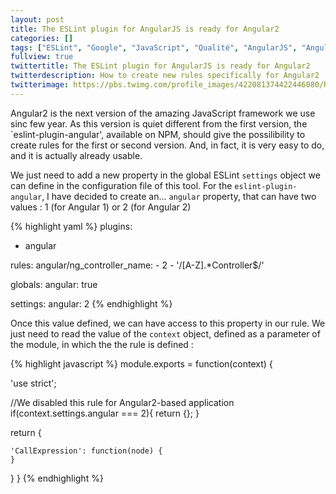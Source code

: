 ```yaml
---
layout: post
title: The ESLint plugin for AngularJS is ready for Angular2
categories: []
tags: ["ESLint", "Google", "JavaScript", "Qualité", "AngularJS", "Angular2"]
fullview: true
twittertitle: The ESLint plugin for AngularJS is ready for Angular2
twitterdescription: How to create new rules specifically for Angular2
twitterimage: https://pbs.twimg.com/profile_images/422081374422446080/RNoIP-zD.png
---
```


Angular2 is the next version of the amazing JavaScript framework we use sinc few year. As this version is quiet different from the first version, the `eslint-plugin-angular', available on NPM, should give the possilibility to create rules for the first or second version. And, in fact, it is very easy to do, and it is actually already usable. 

We just need to add a new property in the global ESLint `settings` object we can define in the configuration file of this tool. For the `eslint-plugin-angular`, I have decided to create an... `angular` property, that can have two values : 1 (for Angular 1) or 2 (for Angular 2)


{% highlight yaml %}
plugins:
  - angular

rules:
    angular/ng_controller_name:
      - 2
      - '/[A-Z].*Controller$/'

globals:
    angular: true

settings:
    angular: 2
{% endhighlight %}

Once this value defined, we can have access to this property in our rule. We just need to read the value of the `context` object, defined as a parameter of the module, in which the the rule is defined : 

{% highlight javascript %}
module.exports = function(context) {

  'use strict';

  //We disabled this rule for Angular2-based application
  if(context.settings.angular === 2){
    return {};
  }

  return {

    'CallExpression': function(node) {
    }
  }
}
{% endhighlight %}
